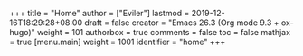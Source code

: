 +++
title = "Home"
author = ["Eviler"]
lastmod = 2019-12-16T18:29:28+08:00
draft = false
creator = "Emacs 26.3 (Org mode 9.3 + ox-hugo)"
weight = 101
authorbox = true
comments = false
toc = false
mathjax = true
[menu.main]
  weight = 1001
  identifier = "home"
+++
